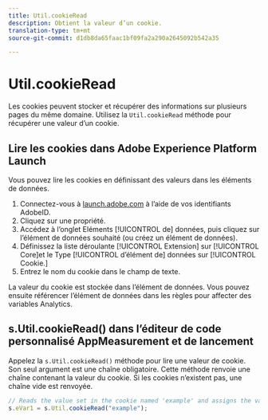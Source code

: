 ```yaml
---
title: Util.cookieRead
description: Obtient la valeur d’un cookie.
translation-type: tm+mt
source-git-commit: d1db8da65faac1bf09fa2a290a2645092b542a35

---
```



# Util.cookieRead

Les cookies peuvent stocker et récupérer des informations sur plusieurs pages du même domaine. Utilisez la `Util.cookieRead` méthode pour récupérer une valeur d’un cookie.

## Lire les cookies dans Adobe Experience Platform Launch

Vous pouvez lire les cookies en définissant des valeurs dans les éléments de données.

1. Connectez-vous à [launch.adobe.com](https://launch.adobe.com) à l’aide de vos identifiants AdobeID.
2. Cliquez sur une propriété.
3. Accédez à l’onglet Eléments [!UICONTROL de] données, puis cliquez sur l’élément de données souhaité (ou créez un élément de données).
4. Définissez la liste déroulante [!UICONTROL Extension] sur [!UICONTROL Core]et le Type [!UICONTROL d’élément de] données sur [!UICONTROL Cookie.]
5. Entrez le nom du cookie dans le champ de texte.

La valeur du cookie est stockée dans l’élément de données. Vous pouvez ensuite référencer l’élément de données dans les règles pour affecter des variables Analytics.

## s.Util.cookieRead() dans l’éditeur de code personnalisé AppMeasurement et de lancement

Appelez la `s.Util.cookieRead()` méthode pour lire une valeur de cookie. Son seul argument est une chaîne obligatoire. Cette méthode renvoie une chaîne contenant la valeur du cookie. Si les cookies n’existent pas, une chaîne vide est renvoyée.

```js
// Reads the value set in the cookie named 'example' and assigns the value to eVar1
s.eVar1 = s.Util.cookieRead("example");
```

